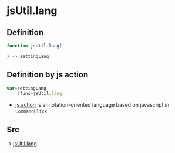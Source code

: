 # jsUtil.lang

## Definition

```js.js
function jsUtil.lang(

) -> settingLang
```


## Definition by js action

```js.js
var=settingLang
	?func=jsUtil.lang

```

- [js action](#) is annotation-oriented language based on javascript in `CommandClick`



## Src

-> [jsUtil.lang](https://github.com/puutaro/CommandClick/blob/master/app/src/main/java/com/puutaro/commandclick/fragment_lib/terminal_fragment/js_interface/JsUtil.kt#L72)


